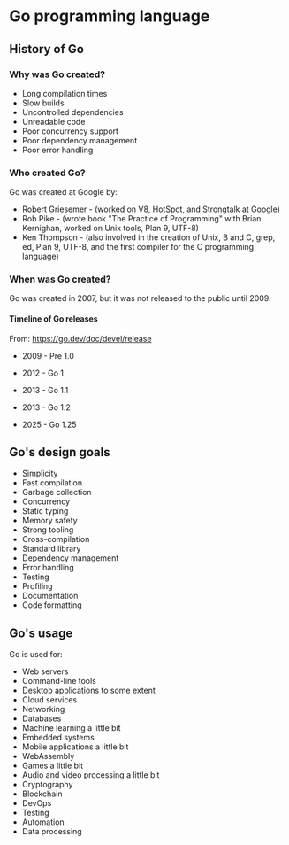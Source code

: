 # Go programming language

## History of Go

### Why was Go created?

* Long compilation times
* Slow builds
* Uncontrolled dependencies
* Unreadable code
* Poor concurrency support
* Poor dependency management
* Poor error handling

### Who created Go?

Go was created at Google by:

* Robert Griesemer - (worked on V8, HotSpot, and Strongtalk at Google)
* Rob Pike - (wrote book "The Practice of Programming" with Brian Kernighan, worked on Unix tools, Plan 9, UTF-8)
* Ken Thompson  - (also involved in the creation of Unix, B and C, grep, ed, Plan 9, UTF-8, and the first compiler for the C programming language)

### When was Go created?

Go was created in 2007, but it was not released to the public until 2009.

#### Timeline of Go releases

From: https://go.dev/doc/devel/release

* 2009 - Pre 1.0
* 2012 - Go 1
* 2013 - Go 1.1
* 2013 - Go 1.2

* 2025 - Go 1.25

## Go's design goals

* Simplicity
* Fast compilation
* Garbage collection
* Concurrency
* Static typing
* Memory safety
* Strong tooling
* Cross-compilation
* Standard library
* Dependency management
* Error handling
* Testing
* Profiling
* Documentation
* Code formatting

## Go's usage

Go is used for:

* Web servers
* Command-line tools
* Desktop applications to some extent
* Cloud services
* Networking
* Databases
* Machine learning a little bit
* Embedded systems
* Mobile applications a little bit
* WebAssembly
* Games a little bit
* Audio and video processing a little bit
* Cryptography
* Blockchain
* DevOps
* Testing
* Automation
* Data processing